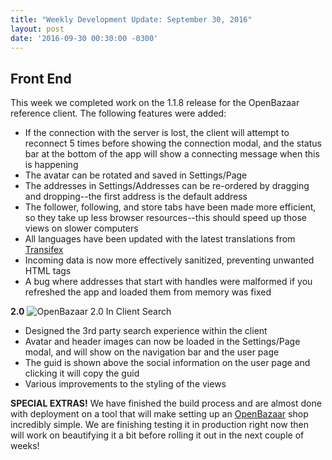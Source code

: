 ```yaml
---
title: "Weekly Development Update: September 30, 2016" 
layout: post
date: '2016-09-30 00:30:00 -0300'
---
```

        
Front End
---------

This week we completed work on the 1.1.8 release for the OpenBazaar reference client. The following features were added:

*   If the connection with the server is lost, the client will attempt to reconnect 5 times before showing the connection modal, and the status bar at the bottom of the app will show a connecting message when this is happening
*   The avatar can be rotated and saved in Settings/Page
*   The addresses in Settings/Addresses can be re-ordered by dragging and dropping--the first address is the default address
*   The follower, following, and store tabs have been made more efficient, so they take up less browser resources--this should speed up those views on slower computers
*   All languages have been updated with the latest translations from [Transifex](https://www.transifex.com/ob1/openbazaar)
*   Incoming data is now more effectively sanitized, preventing unwanted HTML tags
*   A bug where addresses that start with handles were malformed if you refreshed the app and loaded them from memory was fixed

**2.0** ![OpenBazaar 2.0 In Client Search](OpenBazaar-2.0-In-Client-Search-697x1024.png)

*   Designed the 3rd party search experience within the client
*   Avatar and header images can now be loaded in the Settings/Page modal, and will show on the navigation bar and the user page
*   The guid is shown above the social information on the user page and clicking it will copy the guid
*   Various improvements to the styling of the views

**SPECIAL EXTRAS!** We have finished the build process and are almost done with deployment on a tool that will make setting up an [OpenBazaar](http://openbazaar.org) shop incredibly simple. We are finishing testing it in production right now then will work on beautifying it a bit before rolling it out in the next couple of weeks!